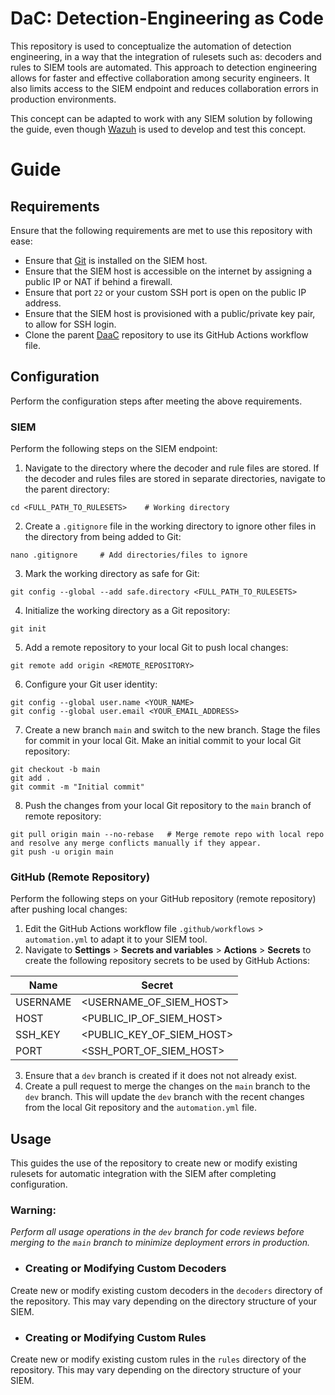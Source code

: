 # DaC: Detection-Engineering as Code

This repository is used to conceptualize the automation of detection engineering, in a way that the integration of rulesets such as: decoders and rules to SIEM tools are automated. This approach to detection engineering allows for faster and effective collaboration among security engineers. It also limits access to the SIEM endpoint and reduces collaboration errors in production environments.

This concept can be adapted to work with any SIEM solution by following the guide, even though [Wazuh](https://wazuh.com/) is used to develop and test this concept.

# Guide

## Requirements
Ensure that the following requirements are met to use this repository with ease:
* Ensure that [Git](https://git-scm.com/) is installed on the SIEM host.
* Ensure that the SIEM host is accessible on the internet by assigning a public IP or NAT if behind a firewall.
* Ensure that port `22` or your custom SSH port is open on the public IP address.
* Ensure that the SIEM host is provisioned with a public/private key pair, to allow for SSH login.
* Clone the parent [DaaC](https://github.com/SamsonIdowu/DaC.git) repository to use its GitHub Actions workflow file.


## Configuration
Perform the configuration steps after meeting the above requirements.

### SIEM
Perform the following steps on the SIEM endpoint:

1. Navigate to the directory where the decoder and rule files are stored. If the decoder and rules files are stored in separate directories, navigate to the parent directory:
```
cd <FULL_PATH_TO_RULESETS>    # Working directory
```
2. Create a `.gitignore` file in the working directory to ignore other files in the directory from being added to Git:
```
nano .gitignore     # Add directories/files to ignore
```
3. Mark the working directory as safe for Git:
```
git config --global --add safe.directory <FULL_PATH_TO_RULESETS>
```
4. Initialize the working directory as a Git repository:
```
git init
```
5. Add a remote repository to your local Git to push local changes:
```
git remote add origin <REMOTE_REPOSITORY>
```
6. Configure your Git user identity:
```
git config --global user.name <YOUR_NAME>
git config --global user.email <YOUR_EMAIL_ADDRESS>
```
7. Create a new branch `main` and switch to the new branch. Stage the files for commit in your local Git.  Make an initial commit to your local Git repository:
```
git checkout -b main
git add .
git commit -m "Initial commit"
```
8. Push the changes from your local Git repository to the `main` branch of remote repository:
```
git pull origin main --no-rebase   # Merge remote repo with local repo and resolve any merge conflicts manually if they appear.
git push -u origin main
```

### GitHub (Remote Repository)

Perform the following steps on your GitHub repository (remote repository) after pushing local changes:

1. Edit the GitHub Actions workflow file `.github/workflows` > `automation.yml` to adapt it to your SIEM tool.
2. Navigate to **Settings** > **Secrets and variables** > **Actions** > **Secrets** to create the following repository secrets to be used by GitHub Actions:

|**Name**     |**Secret**                     |
|-------------|-------------------------------|
| USERNAME    | <USERNAME_OF_SIEM_HOST>       |
| HOST        | <PUBLIC_IP_OF_SIEM_HOST>      |
| SSH_KEY     | <PUBLIC_KEY_OF_SIEM_HOST>     |
| PORT        | <SSH_PORT_OF_SIEM_HOST>       |
3. Ensure that a `dev` branch is created if it does not not already exist.
4. Create a pull request to merge the changes on the `main` branch to the `dev` branch. This will update the `dev` branch with the recent changes from the local Git repository and the `automation.yml` file.


## Usage
This guides the use of the repository to create new or modify existing rulesets for automatic integration with the SIEM after completing configuration.

### **Warning:** 
*Perform all usage operations in the `dev` branch for code reviews before merging to the `main` branch to minimize deployment errors in production.*

- ### Creating or Modifying Custom Decoders
Create new or modify existing custom decoders in the `decoders` directory of the repository. This may vary depending on the directory structure of your SIEM.

- ### Creating or Modifying Custom Rules
Create new or modify existing custom rules in the `rules` directory of the repository. This may vary depending on the directory structure of your SIEM.

